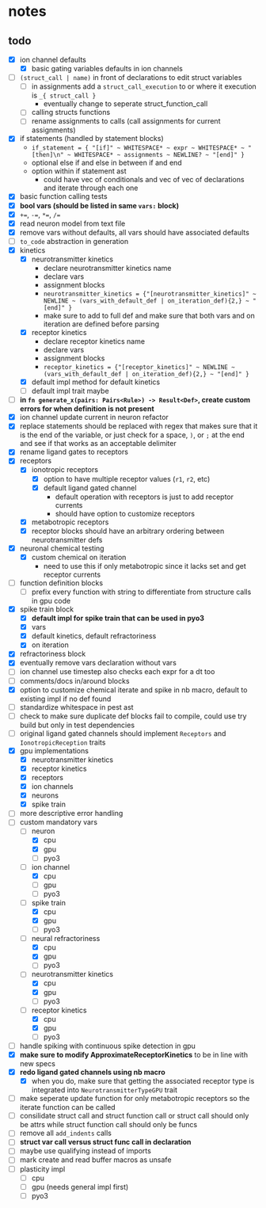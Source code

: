 # notes

## todo

- [x] ion channel defaults
  - [x] basic gating variables defaults in ion channels
- [ ] `(struct_call | name)` in front of declarations to edit struct variables
  - [ ] in assignments add a `struct_call_execution` to or where it execution is `_{ struct_call }`
    - eventually change to seperate struct_function_call
  - [ ] calling structs functions
  - [ ] rename assignments to calls (call assignments for current assignments)
- [x] if statements (handled by statement blocks)
  - `if_statement = { "[if]" ~ WHITESPACE* ~ expr ~ WHITESPACE* ~ "[then]\n" ~ WHITESPACE* ~ assignments ~ NEWLINE? ~ "[end]" }`
  - optional else if and else in between if and end
  - option within if statement ast
    - could have vec of conditionals and vec of vec of declarations and iterate through each one
- [x] basic function calling tests
- [x] **bool vars (should be listed in same `vars:` block)**
- [x] `+=`, `-=`, `*=`, `/=`
- [x] read neuron model from text file
- [x] remove vars without defaults, all vars should have associated defaults
- [ ] `to_code` abstraction in generation
- [x] kinetics
  - [x] neurotransmitter kinetics
    - declare neurotransmitter kinetics name
    - declare vars
    - assignment blocks
    - `neurotransmitter_kinetics = {"[neurotransmitter_kinetics]" ~ NEWLINE ~ (vars_with_default_def | on_iteration_def){2,} ~ "[end]" }`
    - make sure to add to full def and make sure that both vars and on iteration are defined before parsing
  - [x] receptor kinetics
    - declare receptor kinetics name
    - declare vars
    - assignment blocks
    - `receptor_kinetics = {"[receptor_kinetics]" ~ NEWLINE ~ (vars_with_default_def | on_iteration_def){2,} ~ "[end]" }`
  - [x] default impl method for default kinetics
  - [ ] default impl trait maybe
- [ ] **in `fn generate_x(pairs: Pairs<Rule>) -> Result<Def>`, create custom errors for when definition is not present**
- [x] ion channel update current in neuron refactor
- [x] replace statements should be replaced with regex that makes sure that it is the end of the variable, or just check for a space, `)`, or `;` at the end and see if that works as an acceptable delimiter
- [x] rename ligand gates to receptors
- [x] receptors
  - [x] ionotropic receptors
    - [x] option to have multiple receptor values (`r1`, `r2`, etc)
    - [x] default ligand gated channel
      - default operation with receptors is just to add receptor currents
      - should have option to customize receptors
  - [x] metabotropic receptors
  - [x] receptor blocks should have an arbitrary ordering between neurotransmitter defs
- [x] neuronal chemical testing
  - [x] custom chemical on iteration
    - need to use this if only metabotropic since it lacks set and get receptor currents
- [ ] function definition blocks
  - [ ] prefix every function with string to differentiate from structure calls in gpu code
- [x] spike train block
  - [x] **default impl for spike train that can be used in pyo3**
  - [x] vars
  - [x] default kinetics, default refractoriness
  - [x] on iteration
- [x] refractoriness block
- [x] eventually remove vars declaration without vars
- [ ] ion channel use timestep also checks each expr for a dt too
- [ ] comments/docs in/around blocks
- [x] option to customize chemical iterate and spike in nb macro, default to existing impl if no def found
- [ ] standardize whitespace in pest ast
- [ ] check to make sure duplicate def blocks fail to compile, could use try build but only in test dependencies
- [ ] original ligand gated channels should implement `Receptors` and `IonotropicReception` traits
- [x] gpu implementations
  - [x] neurotransmitter kinetics
  - [x] receptor kinetics
  - [x] receptors
  - [x] ion channels
  - [x] neurons
  - [x] spike train
- [ ] more descriptive error handling
- [ ] custom mandatory vars
  - [ ] neuron
    - [x] cpu
    - [x] gpu
    - [ ] pyo3
  - [ ] ion channel
    - [x] cpu
    - [ ] gpu
    - [ ] pyo3
  - [ ] spike train
    - [x] cpu
    - [x] gpu
    - [ ] pyo3
  - [ ] neural refractoriness
    - [x] cpu
    - [x] gpu
    - [ ] pyo3
  - [ ] neurotransmitter kinetics
    - [x] cpu
    - [x] gpu
    - [ ] pyo3
  - [ ] receptor kinetics
    - [x] cpu
    - [x] gpu
    - [ ] pyo3
- [ ] handle spiking with continuous spike detection in gpu
- [x] **make sure to modify ApproximateReceptorKinetics** to be in line with new specs
- [x] **redo ligand gated channels using nb macro**
  - [x] when you do, make sure that getting the associated receptor type is integrated into `NeurotransmitterTypeGPU` trait
- [ ] make seperate update function for only metabotropic receptors so the iterate function can be called
- [ ] consilidate struct call and struct function call or struct call should only be attrs while struct function call should only be funcs
- [ ] remove all `add_indents` calls
- [ ] **struct var call versus struct func call in declaration**
- [ ] maybe use qualifying instead of imports
- [ ] mark create and read buffer macros as unsafe
- [ ] plasticity impl
  - [ ] cpu
  - [ ] gpu (needs general impl first)
  - [ ] pyo3

